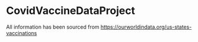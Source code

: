 # CovidVaccineDataProject
All information has been sourced from https://ourworldindata.org/us-states-vaccinations
